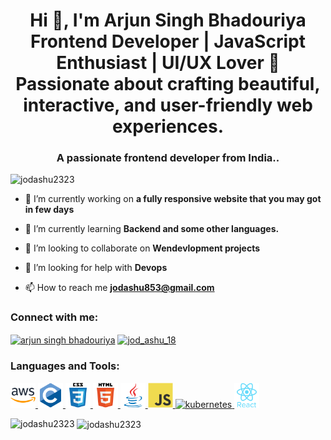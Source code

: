<h1 align="center">Hi 👋, I'm Arjun Singh Bhadouriya Frontend Developer | JavaScript Enthusiast | UI/UX Lover 🌟 Passionate about crafting beautiful, interactive, and user-friendly web experiences.</h1>
<h3 align="center">A passionate frontend developer from India..</h3>

<p align="left"> <img src="https://komarev.com/ghpvc/?username=jodashu2323&label=Profile%20views&color=0e75b6&style=flat" alt="jodashu2323" /> </p>

- 🔭 I’m currently working on **a fully responsive website that you may got in few days**

- 🌱 I’m currently learning **Backend and some other languages.**

- 👯 I’m looking to collaborate on **Wendevlopment projects**

- 🤝 I’m looking for help with **Devops**

- 📫 How to reach me **jodashu853@gmail.com**

<h3 align="left">Connect with me:</h3>
<p align="left">
<a href="https://linkedin.com/in/arjun singh bhadouriya" target="blank"><img align="center" src="https://raw.githubusercontent.com/rahuldkjain/github-profile-readme-generator/master/src/images/icons/Social/linked-in-alt.svg" alt="arjun singh bhadouriya" height="30" width="40" /></a>
<a href="https://instagram.com/jod_ashu_18" target="blank"><img align="center" src="https://raw.githubusercontent.com/rahuldkjain/github-profile-readme-generator/master/src/images/icons/Social/instagram.svg" alt="jod_ashu_18" height="30" width="40" /></a>
</p>

<h3 align="left">Languages and Tools:</h3>
<p align="left"> <a href="https://aws.amazon.com" target="_blank" rel="noreferrer"> <img src="https://raw.githubusercontent.com/devicons/devicon/master/icons/amazonwebservices/amazonwebservices-original-wordmark.svg" alt="aws" width="40" height="40"/> </a> <a href="https://www.cprogramming.com/" target="_blank" rel="noreferrer"> <img src="https://raw.githubusercontent.com/devicons/devicon/master/icons/c/c-original.svg" alt="c" width="40" height="40"/> </a> <a href="https://www.w3schools.com/css/" target="_blank" rel="noreferrer"> <img src="https://raw.githubusercontent.com/devicons/devicon/master/icons/css3/css3-original-wordmark.svg" alt="css3" width="40" height="40"/> </a> <a href="https://www.w3.org/html/" target="_blank" rel="noreferrer"> <img src="https://raw.githubusercontent.com/devicons/devicon/master/icons/html5/html5-original-wordmark.svg" alt="html5" width="40" height="40"/> </a> <a href="https://www.java.com" target="_blank" rel="noreferrer"> <img src="https://raw.githubusercontent.com/devicons/devicon/master/icons/java/java-original.svg" alt="java" width="40" height="40"/> </a> <a href="https://developer.mozilla.org/en-US/docs/Web/JavaScript" target="_blank" rel="noreferrer"> <img src="https://raw.githubusercontent.com/devicons/devicon/master/icons/javascript/javascript-original.svg" alt="javascript" width="40" height="40"/> </a> <a href="https://kubernetes.io" target="_blank" rel="noreferrer"> <img src="https://www.vectorlogo.zone/logos/kubernetes/kubernetes-icon.svg" alt="kubernetes" width="40" height="40"/> </a> <a href="https://reactjs.org/" target="_blank" rel="noreferrer"> <img src="https://raw.githubusercontent.com/devicons/devicon/master/icons/react/react-original-wordmark.svg" alt="react" width="40" height="40"/> </a> </p>

<p><img align="left" src="https://github-readme-stats.vercel.app/api/top-langs?username=jodashu2323&show_icons=true&locale=en&layout=compact" alt="jodashu2323" /></p>

<p>&nbsp;<img align="center" src="https://github-readme-stats.vercel.app/api?username=jodashu2323&show_icons=true&locale=en" alt="jodashu2323" /></p>
